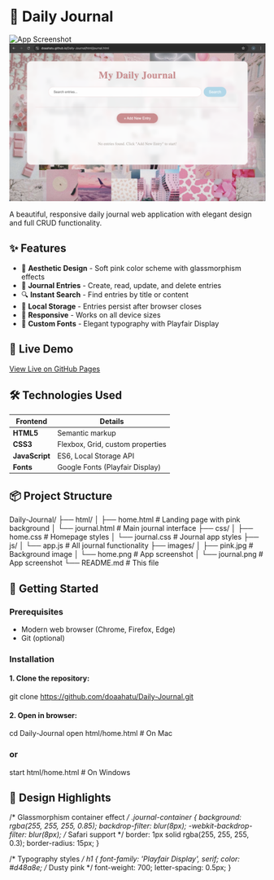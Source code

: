 # 📔 Daily Journal

![App Screenshot](/images/home.png)
![App Screenshot](/images/journal.png)

A beautiful, responsive daily journal web application with elegant design and full CRUD functionality.

## ✨ Features

- 🌸 **Aesthetic Design** - Soft pink color scheme with glassmorphism effects
- 📝 **Journal Entries** - Create, read, update, and delete entries
- 🔍 **Instant Search** - Find entries by title or content
- 💾 **Local Storage** - Entries persist after browser closes
- 📱 **Responsive** - Works on all device sizes
- 🎨 **Custom Fonts** - Elegant typography with Playfair Display

## 🚀 Live Demo

[View Live on GitHub Pages](https://doaahatu.github.io/Daily-Journal/html/home.html)

## 🛠️ Technologies Used

| Frontend       | Details                          |
|----------------|----------------------------------|
| **HTML5**      | Semantic markup                  |
| **CSS3**       | Flexbox, Grid, custom properties |
| **JavaScript** | ES6, Local Storage API           |
| **Fonts**      | Google Fonts (Playfair Display)  |

## 📦 Project Structure
Daily-Journal/
├── html/
│ ├── home.html # Landing page with pink background
│ └── journal.html # Main journal interface
├── css/
│ ├── home.css # Homepage styles
│ └── journal.css # Journal app styles
├── js/
│ └── app.js # All journal functionality
├── images/
│ ├── pink.jpg # Background image
│ └── home.png # App screenshot
│ └── journal.png # App screenshot
└── README.md # This file


## 🏁 Getting Started

### Prerequisites
- Modern web browser (Chrome, Firefox, Edge)
- Git (optional)

### Installation
#### 1. Clone the repository:

git clone https://github.com/doaahatu/Daily-Journal.git

#### 2. Open in browser:

cd Daily-Journal
open html/home.html  # On Mac
### or
start html/home.html # On Windows

## 🎨 Design Highlights
/* Glassmorphism container effect */
.journal-container {
  background: rgba(255, 255, 255, 0.85);
  backdrop-filter: blur(8px);
  -webkit-backdrop-filter: blur(8px); /* Safari support */
  border: 1px solid rgba(255, 255, 255, 0.3);
  border-radius: 15px;
}

/* Typography styles */
h1 {
  font-family: 'Playfair Display', serif;
  color: #d48a8e; /* Dusty pink */
  font-weight: 700;
  letter-spacing: 0.5px;
}
